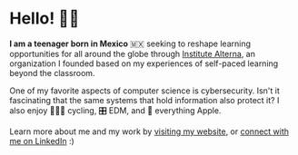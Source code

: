 # Hello! 👋🏼

**I am a teenager born in Mexico** 🇲🇽 seeking to reshape learning opportunities for all around the globe through [Institute Alterna](https://alterna.dev), an organization I founded based on my experiences of self-paced learning beyond the classroom.

One of my favorite aspects of computer science is cybersecurity. Isn't it fascinating that the same systems that hold information also protect it? I also enjoy 🚴🏼‍♂️ cycling, 🎛️ EDM, and 🍎 everything Apple.

Learn more about me and my work by [visiting my website](https://camargomar.in), or [connect with me on LinkedIn](https://linkedin.com/in/camargou) :)